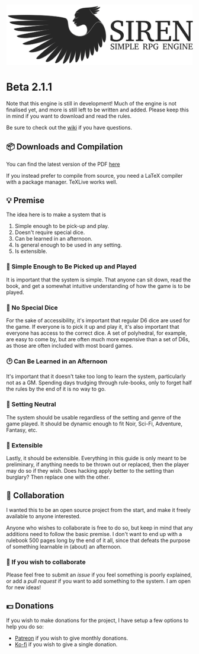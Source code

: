 ![Logo](https://github.com/ElectricCoffee/SirenRPG/blob/master/src/graphics/svg-logo.png)

# Beta 2.1.1

Note that this engine is still in development! Much of the engine is not finalised yet, and more is still left to be written and added. Please keep this in mind if you want to download and read the rules.

Be sure to check out the [wiki](https://github.com/ElectricCoffee/SirenRPG/wiki) if you have questions.

## :package: Downloads and Compilation

You can find the latest version of the PDF [here](https://github.com/ElectricCoffee/SirenRPG/releases)

If you instead prefer to compile from source, you need a LaTeX compiler with a package manager. TeXLive works well.

## :bulb: Premise

The idea here is to make a system that is

1. Simple enough to be pick-up and play.
2. Doesn't require special dice.
3. Can be learned in an afternoon.
4. Is general enough to be used in any setting.
5. Is extensible.

### 🤸 Simple Enough to Be Picked up and Played

It is important that the system is simple. That anyone can sit down, read the book, and get a somewhat intuitive understanding of how the game is to be played.

### :game_die: No Special Dice

For the sake of accessibility, it's important that regular D6 dice are used for the game.
If everyone is to pick it up and play it, it's also important that everyone has access to the correct dice.
A set of polyhedral, for example, are easy to come by, but are often much more expensive than a set of D6s, as those are often included with most board games.

### :clock2: Can Be Learned in an Afternoon

It's important that it doesn't take too long to learn the system, particularly not as a GM.
Spending days trudging through rule-books, only to forget half the rules by the end of it is no way to go.

### 🧙 Setting Neutral

The system should be usable regardless of the setting and genre of the game played.
It should be dynamic enough to fit Noir, Sci-Fi, Adventure, Fantasy, etc.

### :star2: Extensible

Lastly, it should be extensible.
Everything in this guide is only meant to be preliminary, if anything needs to be thrown out or replaced, then the player may do so if they wish.
Does hacking apply better to the setting than burglary?
Then replace one with the other.

## :couple: Collaboration

I wanted this to be an open source project from the start, and make it freely available to anyone interested.

Anyone who wishes to collaborate is free to do so, but keep in mind that any additions need to follow the basic premise.
I don't want to end up with a rulebook 500 pages long by the end of it all, since that defeats the purpose of something learnable in (about) an afternoon.

### :thought_balloon: If you wish to collaborate

Please feel free to submit an _issue_ if you feel something is poorly explained, or add a _pull request_ if you want to add something to the system.
I am open for new ideas!

## 💵 Donations

If you wish to make donations for the project, I have setup a few options to help you do so:

- [Patreon](https://www.patreon.com/sirenRPG) if you wish to give monthly donations.
- [Ko-fi](https://ko-fi.com/sirenrpg) if you wish to give a single donation.
